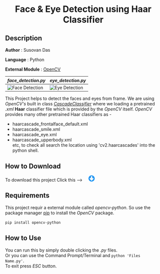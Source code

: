 #
**<H1 align = "center">Face & Eye Detection using Haar Classifier</H1>**

## Description

**Author** : Susovan Das

**Language** : Python  

**External Module** : [OpenCV][opencv]

|_face_detection.py_|_eye_detection.py_|
|---|---|
|![Face Detection][fdGif]|![Eye Detection][edGif]|

This Project helps to detect the faces and eyes from frame. We are using _OpenCV's_ built in class [_CascadeClassifier_][cascadeclassifier] where we loading a pretrained _.xml_ **Haar** classifier file which is provided by the _OpenCV_ itself. _OpenCV_ provides many other pretrained Haar classifiers as -  
* haarcascade_frontalface_default.xml
* haarcascade_smile.xml
* haarcascade_eye.xml
* haarcascade_upperbody.xml  
etc, to check all search the location using 'cv2.haarcascades' into the python shell.

## How to Download

To download this project Click this --> &nbsp; &nbsp; [<img src="https://github.com/DasBabuGH/OpenCV-Projects/blob/master/Assets/.download_icon.png" width="20" height="20"/>][DownGit]

## Requirements

This project requir a external module called _opencv-python_. So use the package manager [pip](https://pypi.org/project/pip/) to install the _OpenCV_ package. 

```bash
pip install opencv-python
```

## How to Use

You can run this by simply double clicking the _.py_ files.  
Or you can use the Command Prompt/Terminal and `python 'Files Name.py'`.  
To exit press _ESC_ button.

<!--Inner Links-->
[opencv]: https://opencv.org/

[cascadeclassifier]: https://docs.opencv.org/3.4/db/d28/tutorial_cascade_classifier.html

[fdGif]: https://github.com/DasBabuGH/OpenCV-Projects/blob/master/Assets/face_detection.gif

[edGif]: https://github.com/DasBabuGH/OpenCV-Projects/blob/master/Assets/eye_detection.gif

[DownGit]: https://minhaskamal.github.io/DownGit/#/home?url=https://github.com/DasBabuGH/OpenCV-Projects/tree/master/Face_Eye_Detection
